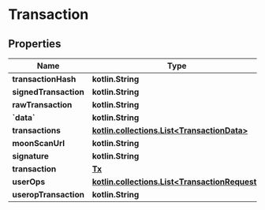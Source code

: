 # Transaction

## Properties

| Name                  | Type                                                                      | Description | Notes       |
| --------------------- | ------------------------------------------------------------------------- | ----------- | ----------- |
| **transactionHash**   | **kotlin.String**                                                         |             | \[optional] |
| **signedTransaction** | **kotlin.String**                                                         |             | \[optional] |
| **rawTransaction**    | **kotlin.String**                                                         |             | \[optional] |
| **\`data\`**          | **kotlin.String**                                                         |             | \[optional] |
| **transactions**      | [**kotlin.collections.List\<TransactionData>**](transactiondata.md)       |             | \[optional] |
| **moonScanUrl**       | **kotlin.String**                                                         |             | \[optional] |
| **signature**         | **kotlin.String**                                                         |             | \[optional] |
| **transaction**       | [**Tx**](tx.md)                                                           |             | \[optional] |
| **userOps**           | [**kotlin.collections.List\<TransactionRequest>**](transactionrequest.md) |             | \[optional] |
| **useropTransaction** | **kotlin.String**                                                         |             | \[optional] |
